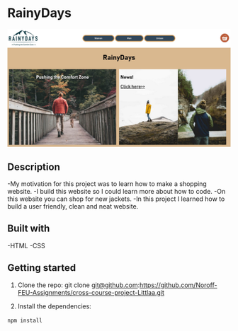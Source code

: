# RainyDays

![image](images/Rainydays.jpg)

## Description

-My motivation for this project was to learn how to make a shopping website.
-I build this website so I could learn more about how to code.
-On this website you can shop for new jackets.
-In this project I learned how to build a user friendly, clean and neat website.

## Built with

-HTML
-CSS

## Getting started

1. Clone the repo:
   git clone git@github.com:https://github.com/Noroff-FEU-Assignments/cross-course-project-Littlaa.git

2. Install the dependencies:

`npm install`
